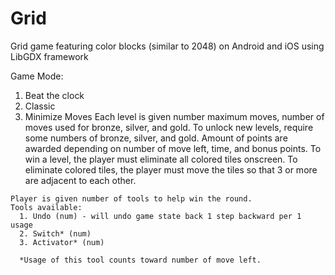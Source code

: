# Grid
Grid game featuring color blocks (similar to 2048) on Android and iOS using LibGDX framework

Game Mode: 
  1. Beat the clock
  2. Classic
  3. Minimize Moves
    Each level is given number maximum moves, number of moves used for bronze, silver, and gold.
    To unlock new levels, require some numbers of bronze, silver, and gold.
    Amount of points are awarded depending on number of move left, time, and bonus points.
    To win a level, the player must eliminate all colored tiles onscreen. To eliminate colored tiles,
      the player must move the tiles so that 3 or more are adjacent to each other. 
    
    Player is given number of tools to help win the round.
    Tools available:
      1. Undo (num) - will undo game state back 1 step backward per 1 usage
      2. Switch* (num)
      3. Activator* (num)
      
      *Usage of this tool counts toward number of move left.
